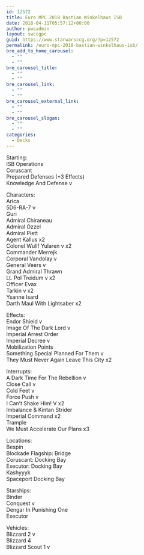 ```yaml
---
id: 12572
title: Euro MPC 2018 Bastian Winkelhaus ISB
date: 2018-04-11T05:57:12+00:00
author: pwsadmin
layout: swccgpc
guid: https://www.starwarsccg.org/?p=12572
permalink: /euro-mpc-2018-bastian-winkelhaus-isb/
bre_add_to_home_carousel:
  - ""
  - ""
bre_carousel_title:
  - ""
  - ""
bre_carousel_link:
  - ""
  - ""
bre_carousel_external_link:
  - ""
  - ""
bre_carousel_slogan:
  - ""
  - ""
categories:
  - Decks
---
```

Starting:  
ISB Operations  
Coruscant  
Prepared Defenses (+3 Effects)  
Knowledge And Defense v

Characters:  
Arica  
5D6-RA-7 v  
Guri  
Admiral Chiraneau  
Admiral Ozzel  
Admiral Piett  
Agent Kallus x2  
Colonel Wullf Yularen v x2  
Commander Merrejk  
Corporal Vandolay v  
General Veers v  
Grand Admiral Thrawn  
Lt. Pol Treidum v x2  
Officer Evax  
Tarkin v x2  
Ysanne Isard  
Darth Maul With Lightsaber x2

Effects:  
Endor Shield v  
Image Of The Dark Lord v  
Imperial Arrest Order  
Imperial Decree v  
Mobilization Points  
Something Special Planned For Them v  
They Must Never Again Leave This City x2

Interrupts:  
A Dark Time For The Rebellion v  
Close Call v  
Cold Feet v  
Force Push v  
I Can’t Shake Him! V x2  
Imbalance & Kintan Strider  
Imperial Command x2  
Trample  
We Must Accelerate Our Plans x3

Locations:  
Bespin  
Blockade Flagship: Bridge  
Coruscant: Docking Bay  
Executor: Docking Bay  
Kashyyyk  
Spaceport Docking Bay

Starships:  
Binder  
Conquest v  
Dengar In Punishing One  
Executor

Vehicles:  
Blizzard 2 v  
Blizzard 4  
Blizzard Scout 1 v